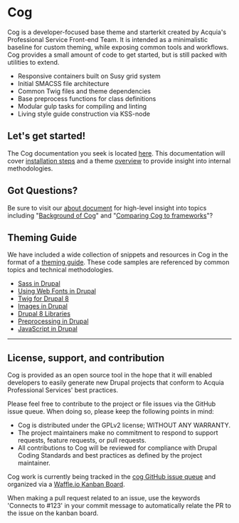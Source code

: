 # Cog

Cog is a developer-focused base theme and starterkit created by Acquia's Professional Service Front-end Team. It is intended as a minimalistic baseline for custom theming, while exposing common tools and workflows. Cog provides a small amount of code to get started, but is still packed with utilities to extend.

* Responsive containers built on Susy grid system
* Initial SMACSS file architecture
* Common Twig files and theme dependencies
* Base preprocess functions for class definitions
* Modular gulp tasks for compiling and linting
* Living style guide construction via KSS-node

## Let's get started!
The Cog documentation you seek is located [here](https://github.com/acquia-pso/cog/tree/8.x-1.x/STARTERKIT/README.md). This documentation will cover [installation steps](https://github.com/acquia-pso/cog/tree/8.x-1.x/STARTERKIT/README.md#installation) and a theme [overview](https://github.com/acquia-pso/cog/tree/8.x-1.x/STARTERKIT/README.md#overview) to provide insight into internal methodologies.

## Got Questions? 

Be sure to visit our [about document](https://github.com/acquia-pso/cog/tree/8.x-1.x/STARTERKIT/_readme/about-cog.md) for high-level insight into topics including "[Background of Cog](https://github.com/acquia-pso/cog/tree/8.x-1.x/STARTERKIT/_readme/about-cog.md#created)" and "[Comparing Cog to frameworks](https://github.com/acquia-pso/cog/tree/8.x-1.x/STARTERKIT/_readme/about-cog.md#compare)"? 

## Theming Guide 

We have included a wide collection of snippets and resources in Cog in the format of a [theming guide](https://github.com/acquia-pso/cog/tree/8.x-1.x/STARTERKIT/_theming-guide). These code samples are referenced by common topics and technical methodologies. 

* [Sass in Drupal](https://github.com/acquia-pso/cog/blob/8.x-1.x/STARTERKIT/_theming-guide/sass.md)
* [Using Web Fonts in Drupal](https://github.com/acquia-pso/cog/blob/8.x-1.x/STARTERKIT/_theming-guide/fonts.md)
* [Twig for Drupal 8](https://github.com/acquia-pso/cog/blob/8.x-1.x/STARTERKIT/_theming-guide/twig.md)
* [Images in Drupal](https://github.com/acquia-pso/cog/blob/8.x-1.x/STARTERKIT/_theming-guide/images.md) 
* [Drupal 8 Libraries](https://github.com/acquia-pso/cog/blob/8.x-1.x/STARTERKIT/_theming-guide/libraries.md)
* [Preprocessing in Drupal](https://github.com/acquia-pso/cog/blob/8.x-1.x/STARTERKIT/_theming-guide/preprocessing.md)
* [JavaScript in Drupal](https://github.com/acquia-pso/cog/blob/8.x-1.x/STARTERKIT/_theming-guide/javascript.md)

---

## License, support, and contribution

Cog is provided as an open source tool in the hope that it will enabled developers to easily generate new Drupal projects that conform to Acquia Professional Services' best practices.

Please feel free to contribute to the project or file issues via the GitHub issue queue. When doing so, please keep the following points in mind:

* Cog is distributed under the GPLv2 license; WITHOUT ANY WARRANTY.
* The project maintainers make no commitment to respond to support requests, feature requests, or pull requests.
* All contributions to Cog will be reviewed for compliance with Drupal Coding Standards and best practices as defined by the project maintainer.

Cog work is currently being tracked in the [cog GitHub issue queue](https://github.com/acquia-pso/cog/issues) and organized via a [Waffle.io Kanban Board](https://waffle.io/acquia-pso/cog).

When making a pull request related to an issue, use the keywords 'Connects to #123' in your commit message to automatically relate the PR to the issue on the kanban board.
